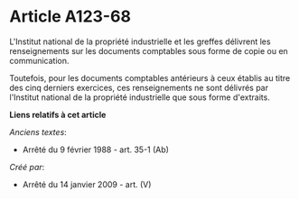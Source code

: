 # Article A123-68

L'Institut national de la propriété industrielle et les greffes délivrent les renseignements sur les documents comptables
sous forme de copie ou en communication.

Toutefois, pour les documents comptables antérieurs à ceux établis au titre des cinq derniers exercices, ces renseignements
ne sont délivrés par l'Institut national de la propriété industrielle que sous forme d'extraits.

**Liens relatifs à cet article**

_Anciens textes_:

  - Arrêté du 9 février 1988 - art. 35-1 (Ab)

_Créé par_:

  - Arrêté du 14 janvier 2009 - art. (V)
